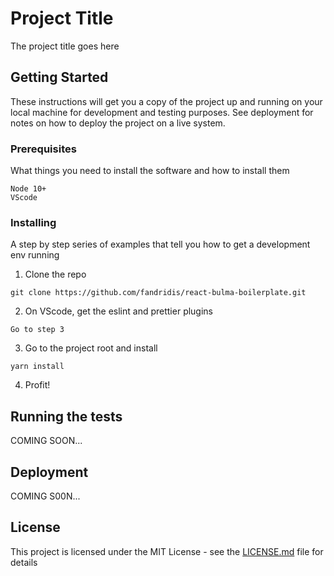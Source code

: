 # Project Title

The project title goes here

## Getting Started

These instructions will get you a copy of the project up and running on your local machine for development and testing purposes. See deployment for notes on how to deploy the project on a live system.

### Prerequisites

What things you need to install the software and how to install them

```
Node 10+
VScode
```

### Installing

A step by step series of examples that tell you how to get a development env running

1. Clone the repo

```
git clone https://github.com/fandridis/react-bulma-boilerplate.git
```

2. On VScode, get the eslint and prettier plugins

```
Go to step 3
```

3. Go to the project root and install

```
yarn install
```

4. Profit!

## Running the tests

COMING SOON...

## Deployment

COMING S00N...

## License

This project is licensed under the MIT License - see the [LICENSE.md](LICENSE.md) file for details
